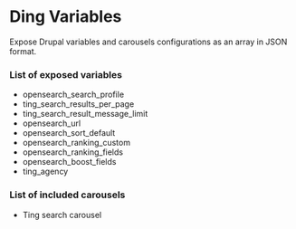 # Ding Variables
Expose Drupal variables and carousels configurations as an array in JSON format.

### List of exposed variables
* opensearch_search_profile
* ting_search_results_per_page
* ting_search_result_message_limit
* opensearch_url
* opensearch_sort_default
* opensearch_ranking_custom
* opensearch_ranking_fields
* opensearch_boost_fields
* ting_agency

### List of included carousels
* Ting search carousel
